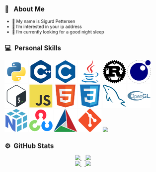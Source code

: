 ## 👤 &nbsp; About Me
- 👋 My name is Sigurd Pettersen
- 👀 I’m interested in your ip address
- 🔭 I’m currently looking for a good night sleep

## 💻 &nbsp;Personal Skills
<img src="https://raw.githubusercontent.com/devicons/devicon/2ae2a900d2f041da66e950e4d48052658d850630/icons/python/python-original.svg" style="height:75px"></img>
<img src="https://raw.githubusercontent.com/devicons/devicon/2ae2a900d2f041da66e950e4d48052658d850630/icons/cplusplus/cplusplus-plain.svg" style="height:75px"></img>
<img src="https://raw.githubusercontent.com/devicons/devicon/2ae2a900d2f041da66e950e4d48052658d850630/icons/c/c-plain.svg" style="height:75px"></img>
<img src="https://raw.githubusercontent.com/devicons/devicon/2ae2a900d2f041da66e950e4d48052658d850630/icons/java/java-original.svg" style="height:75px"></img>
<img src="https://raw.githubusercontent.com/devicons/devicon/master/icons/rust/rust-plain.svg" style="height:75px"></img>
<img src="https://raw.githubusercontent.com/devicons/devicon/master/icons/lua/lua-original.svg" style="height:75px"></img>
<img src="https://raw.githubusercontent.com/devicons/devicon/2ae2a900d2f041da66e950e4d48052658d850630/icons/bash/bash-original.svg" style="height:75px"/>
<img src="https://raw.githubusercontent.com/devicons/devicon/master/icons/javascript/javascript-original.svg" style="height:75px"></img>
<img src="https://raw.githubusercontent.com/devicons/devicon/master/icons/html5/html5-original.svg" style="height:75px"></img>
<img src="https://raw.githubusercontent.com/devicons/devicon/master/icons/css3/css3-original.svg" style="height:75px"></img>
<img src="https://raw.githubusercontent.com/devicons/devicon/master/icons/mysql/mysql-original.svg" style="height:75px"></img>
<img src="https://raw.githubusercontent.com/devicons/devicon/2ae2a900d2f041da66e950e4d48052658d850630/icons/opengl/opengl-plain.svg" style="height:75px"></img>
<img src="https://raw.githubusercontent.com/devicons/devicon/2ae2a900d2f041da66e950e4d48052658d850630/icons/numpy/numpy-original.svg" style="height:75px"></img>
<img src="https://raw.githubusercontent.com/devicons/devicon/1119b9f84c0290e0f0b38982099a2bd027a48bf1/icons/opencv/opencv-original.svg" style="height:75px"></img>
<img src="https://raw.githubusercontent.com/devicons/devicon/master/icons/cmake/cmake-original.svg" style="height:75px"></img>
<img src="https://raw.githubusercontent.com/devicons/devicon/2ae2a900d2f041da66e950e4d48052658d850630/icons/git/git-original.svg" style="height:75px"></img>
<img src="https://upload.wikimedia.org/wikipedia/commons/thumb/f/f1/Icons8_flat_linux.svg/768px-Icons8_flat_linux.svg.png" style="height:75px"></img>

## ⚙️ &nbsp;GitHub Stats
<div align="center"></img>
  <a href="https://github.com/Serphyus#gh-dark-mode-only"></img>
    <div>
      <img height="190em" src="https://github-readme-stats.vercel.app/api?username=Serphyus&show_icons=true&border_color=414868&theme=tokyonight"/>
      <img width="10px"/>
      <img height="190em" src="https://github-readme-stats.vercel.app/api/top-langs/?username=Serphyus&layout=compact&border_color=414868&theme=tokyonight"/>
    </div>
  </a>
  <a href="https://github.com/Serphyus#gh-light-mode-only"></img>
    <div>
      <img height="190em" src="https://github-readme-stats.vercel.app/api?username=Serphyus&show_icons=true"/>
      <img width="10px"/>
      <img height="190em" src="https://github-readme-stats.vercel.app/api/top-langs/?username=Serphyus&layout=compact"/>
    </div>
  </a>
</div>
